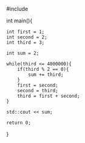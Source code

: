 #include <iostream>

int main(){

    int first = 1;
    int second = 2;
    int third = 3;

    int sum = 2;

    while(third <= 4000000){
        if(third % 2 == 0){
            sum += third;
        }
        first = second; 
        second = third;
        third = first + second;
    }

    std::cout << sum;
 
    return 0;
    
}
